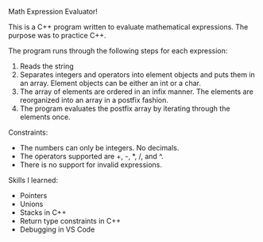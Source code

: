 Math Expression Evaluator!

This is a C++ program written to evaluate mathematical expressions. The purpose was to practice C++.

The program runs through the following steps for each expression:
1) Reads the string
2) Separates integers and operators into element objects and puts them in an array. Element objects can be either an int or a char.
3) The array of elements are ordered in an infix manner. The elements are reorganized into an array in a postfix fashion.
4) The program evaluates the postfix array by iterating through the elements once.

Constraints:
- The numbers can only be integers. No decimals.
- The operators supported are +, -, *, /, and ^.
- There is no support for invalid expressions.


Skills I learned:
- Pointers
- Unions
- Stacks in C++
- Return type constraints in C++
- Debugging in VS Code